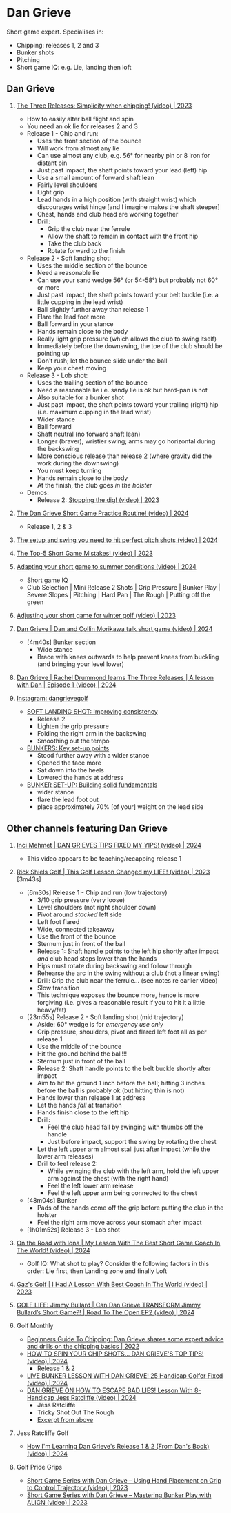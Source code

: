 # Dan Grieve

Short game expert. Specialises in:

- Chipping: releases 1, 2 and 3
- Bunker shots
- Pitching
- Short game IQ: e.g. Lie, landing then loft

## Dan Grieve

1. [The Three Releases: Simplicity when chipping! (video) | 2023](https://www.youtube.com/watch?v=SfaxE8Ec-hk)
   - How to easily alter ball flight and spin
   - You need an ok lie for releases 2 and 3
   - Release 1 - Chip and run:
     * Uses the front section of the bounce
     * Will work from almost any lie
     * Can use almost any club, e.g. 56° for nearby pin or 8 iron
       for distant pin
     * Just past impact, the shaft points toward your lead (left) hip
     * Use a small amount of forward shaft lean
     * Fairly level shoulders
     * Light grip
     * Lead hands in a high position (with straight wrist) which
       discourages wrist hinge [and I imagine makes the shaft steeper]
     * Chest, hands and club head are working together
     * Drill:
       + Grip the club near the ferrule
       + Allow the shaft to remain in contact with the front hip
       + Take the club back
       + Rotate forward to the finish
   - Release 2 - Soft landing shot:
     * Uses the middle section of the bounce
     * Need a reasonable lie
     * Can use your sand wedge 56° (or 54-58°) but probably not 60° or more
     * Just past impact, the shaft points toward your belt buckle (i.e. a little cupping in the lead wrist)
     * Ball slightly further away than release 1
     * Flare the lead foot more
     * Ball forward in your stance
     * Hands remain close to the body
     * Really light grip pressure (which allows the club to swing itself)
     * Immediately before the downswing, the toe of the club should be pointing up
     * Don't rush; let the bounce slide under the ball
     * Keep your chest moving
   - Release 3 - Lob shot:
     * Uses the trailing section of the bounce
     * Need a reasonable lie i.e. sandy lie is ok but hard-pan is not
     * Also suitable for a bunker shot
     * Just past impact, the shaft points toward your trailing (right) hip (i.e. maximum cupping in the lead wrist)
     * Wider stance
     * Ball forward
     * Shaft neutral (no forward shaft lean)
     * Longer (braver), wristier swing; arms may go horizontal during the backswing
     * More conscious release than release 2 (where gravity did the work during the downswing)
     * You must keep turning
     * Hands remain close to the body
     * At the finish, the club goes *in the holster*
   - Demos:
     * Release 2: [Stopping the dig! (video) | 2023](https://www.youtube.com/watch?v=BS6x0DWAvqg)

1. [The Dan Grieve Short Game Practice Routine! (video) | 2024](https://www.youtube.com/watch?v=6AyhWS_gSI4)
   - Release 1, 2 & 3

1. [The setup and swing you need to hit perfect pitch shots (video) | 2024](https://www.youtube.com/watch?v=pkv5TS32G78)

1. [The Top-5 Short Game Mistakes! (video) | 2023](https://www.youtube.com/watch?v=M4dgOS_YbtQ)

1. [Adapting your short game to summer conditions (video) | 2024](https://www.youtube.com/watch?v=tGxUhDdphFc)
   - Short game IQ
   - Club Selection | Mini Release 2 Shots | Grip Pressure | Bunker Play |
     Severe Slopes | Pitching | Hard Pan | The Rough | Putting off the green

1. [Adjusting your short game for winter golf (video) | 2023](https://www.youtube.com/watch?v=0iffBfVRJos)

1. [Dan Grieve | Dan and Collin Morikawa talk short game (video) | 2024](https://www.youtube.com/watch?v=onss4R-RWh8&t=4m40s)
   - [4m40s] Bunker section
     * Wide stance
     * Brace with knees outwards to help prevent knees from buckling (and bringing your level lower)

1. [Dan Grieve | Rachel Drummond learns The Three Releases | A lesson with Dan | Episode 1 (video) | 2024](https://www.youtube.com/watch?v=CfSoslFUdU0)


1. [Instagram: dangrievegolf](https://www.instagram.com/dangrievegolf/)
   - [SOFT LANDING SHOT: Improving consistency](https://www.instagram.com/reel/C2cwfKPN5E7/)
     * Release 2
     * Lighten the grip pressure
     * Folding the right arm in the backswing
     * Smoothing out the tempo
   - [BUNKERS: Key set-up points](https://www.instagram.com/dangrievegolf/reel/DAdhemXN4a2/)
     * Stood further away with a wider stance
     * Opened the face more
     * Sat down into the heels
     * Lowered the hands at address
   - [BUNKER SET-UP: Building solid fundamentals](https://www.instagram.com/dangrievegolf/reel/C-tD4QCt8FF/)
     * wider stance
     * flare the lead foot out
     * place approximately 70% [of your] weight on the lead side


## Other channels featuring Dan Grieve

1. [Inci Mehmet | DAN GRIEVES TIPS FIXED MY YIPS! (video) | 2024](https://www.youtube.com/watch?v=xJyi3BgBiDs&t=5m1s)
   - This video appears to be teaching/recapping release 1

1. [Rick Shiels Golf | This Golf Lesson Changed my LIFE! (video) | 2023](https://www.youtube.com/watch?v=4yLYYz_5Z8c)
   [3m43s]
   - [6m30s] Release 1 - Chip and run (low trajectory)
     * 3/10 grip pressure (very loose)
     * Level shoulders (not right shoulder down)
     * Pivot around *stacked* left side
     * Left foot flared
     * Wide, connected takeaway
     * Use the front of the bounce
     * Sternum just in front of the ball
     * Release 1: Shaft handle points to the left hip shortly after impact
       *and* club head stops lower than the hands
     * Hips must rotate during backswing and follow through
     * Rehearse the arc in the swing without a club (not a linear swing)
     * Drill: Grip the club near the ferrule... (see notes re earlier video)
     * Slow transition
     * This technique exposes the bounce more, hence is more forgiving
       (i.e. gives a reasonable result if you to hit it a little heavy/fat)
   - [23m55s] Release 2 - Soft landing shot (mid trajectory)
     * Aside: 60° wedge is for *emergency use only*
     * Grip pressure, shoulders, pivot and flared left foot all as per release 1
     * Use the middle of the bounce
     * Hit the ground behind the ball!!!
     * Sternum just in front of the ball
     * Release 2: Shaft handle points to the belt buckle shortly after impact
     * Aim to hit the ground 1 inch before the ball; hitting 3 inches before 
       the ball is probably ok (but hitting thin is not)
     * Hands lower than release 1 at address
     * Let the hands *fall* at transition
     * Hands finish close to the left hip
     * Drill:
       + Feel the club head fall by swinging with thumbs off the handle
       + Just before impact, support the swing by rotating the chest
     * Let the left upper arm almost stall just after impact (while
       the lower arm releases)
     * Drill to feel release 2:
       + While swinging the club with the left arm, hold the left upper
         arm against the chest (with the right hand)
       + Feel the left lower arm release
       + Feel the left upper arm being connected to the chest
   - [48m04s] Bunker
     * Pads of the hands come off the grip before putting the club
       in the holster
     * Feel the right arm move across your stomach after impact
   - [1h01m52s] Release 3 - Lob shot

1. [On the Road with Iona | My Lesson With The Best Short Game Coach In The World! (video) | 2024](https://www.youtube.com/watch?v=uahu3OKYsxs)
   - Golf IQ: What shot to play? Consider the following factors in this order: Lie first, then Landing zone and finally Loft

1. [Gaz's Golf | I Had A Lesson With Best Coach In The World (video) | 2023](https://www.youtube.com/watch?v=eknWaPzaTjs)

1. [GOLF LIFE: Jimmy Bullard | Can Dan Grieve TRANSFORM Jimmy Bullard’s Short Game?! | Road To The Open EP2 (video) | 2024](https://www.youtube.com/watch?v=krnVlrGhC4A)

1. Golf Monthly
   - [Beginners Guide To Chipping: Dan Grieve shares some expert advice and drills on the chipping basics | 2022](https://www.golfmonthly.com/videos/short-game-tips/beginners-guide-to-chipping)
   - [HOW TO SPIN YOUR CHIP SHOTS... DAN GRIEVE'S TOP TIPS! (video) | 2024](https://www.youtube.com/watch?v=bS_JWkq6hlY)
     * Release 1 & 2
   - [LIVE BUNKER LESSON WITH DAN GRIEVE! 25 Handicap Golfer Fixed (video) | 2024](https://www.youtube.com/watch?v=ntQ-YnlmyC4)
   - [DAN GRIEVE ON HOW TO ESCAPE BAD LIES! Lesson With 8-Handicap Jess Ratcliffe (video) | 2024](https://www.youtube.com/watch?v=-9BFSfcwPMY)
     * Jess Ratcliffe
     * Tricky Shot Out The Rough
     * [Excerpt from above](https://www.youtube.com/watch?v=-L7Rqq_heaI)

1. Jess Ratcliffe Golf
   - [How I'm Learning Dan Grieve's Release 1 & 2 (From Dan's Book) (video) | 2024](https://www.youtube.com/watch?v=ePrSvB21wdU)

1. Golf Pride Grips
   - [Short Game Series with Dan Grieve – Using Hand Placement on Grip to Control Trajectory (video) | 2023](https://www.youtube.com/watch?v=M-f8ulaQqB8)
   - [Short Game Series with Dan Grieve – Mastering Bunker Play with ALIGN (video) | 2023](https://www.youtube.com/watch?v=T3LaSEjh410)

